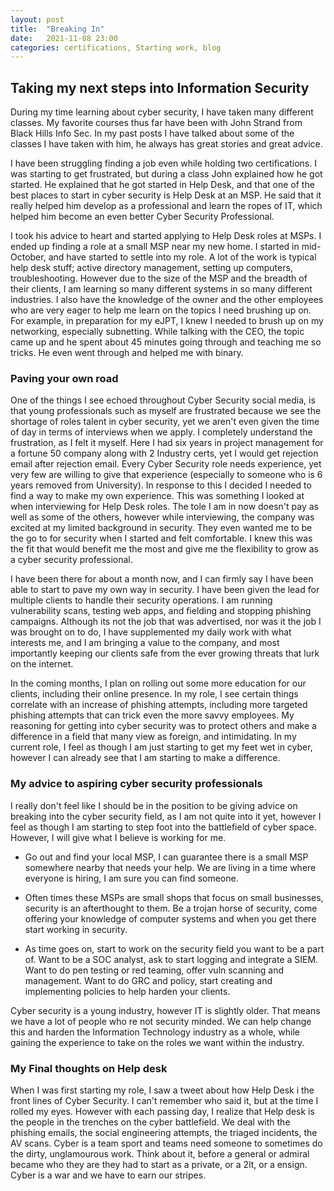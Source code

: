 ```yaml
---
layout: post
title:  "Breaking In"
date:   2021-11-08 23:00
categories: certifications, Starting work, blog
---
```

## Taking my next steps into Information Security

During my time learning about cyber security, I have taken many different classes. My favorite courses thus far have been with John Strand from Black Hills Info Sec. In my past posts I have talked about some of the classes I have taken with him, he always has great stories and great advice.

I have been struggling finding a job even while holding two certifications.
I was starting to get frustrated, but during a class John explained how he got started. He explained that he got started in Help Desk, and that one of the best places to start in cyber security is Help Desk at an MSP. He said that it really helped him develop as a professional and learn the ropes of IT, which helped him become an even better Cyber Security Professional.

I took his advice to heart and started applying to Help Desk roles at MSPs. I ended up finding a role at a small MSP near my new home. I started in mid-October, and have started to settle into my role. A lot of the work is typical help desk stuff; active directory management, setting up computers, troubleshooting. However due to the size of the MSP and the breadth of their clients, I am learning so many different systems in so many different industries. I also have the knowledge of the owner and the other employees who are very eager to help me learn on the topics I need brushing up on. For example, in preparation for my eJPT, I knew I needed to brush up on my networking, especially subnetting. While talking with the CEO, the topic came up and he spent about 45 minutes going through and teaching me so tricks. He even went through and helped me with binary.

### Paving your own road

One of the things I see echoed throughout Cyber Security social media, is that young professionals such as myself are frustrated because we see the shortage of roles talent in cyber security, yet we aren't even given the time of day in terms of interviews when we apply. I completely understand the frustration, as I felt it myself. Here I had six years in project management for a fortune 50 company along with 2 Industry certs, yet I would get rejection email after rejection email. Every Cyber Security role needs experience, yet very few are willing to give that experience (especially to someone who is 6 years removed from University). In response to this I decided I needed to find a way to make my own experience. This was something I looked at when interviewing for Help Desk roles. The tole I am in now doesn't pay as well as some of the others, however while interviewing, the company was excited at my limited background in security. They even wanted me to be the go to for security when I started and felt comfortable. I knew this was the fit that would benefit me the most and give me the flexibility to grow as a cyber security professional.   

I have been there for about a month now, and I can firmly say I have been able to start to pave my own way in security. I have been given the lead for multiple clients to handle their security operations. I am running vulnerability scans, testing web apps, and fielding and stopping phishing campaigns. Although its not the job that was advertised, nor was it the job I was brought on to do, I have supplemented my daily work with what interests me, and I am bringing a value to the company, and most importantly keeping our clients safe from the ever growing threats that lurk on the internet.

In the coming months, I plan on rolling out some more education for our clients, including their online presence. In my role, I see certain things correlate with an increase of phishing attempts, including more targeted phishing attempts that can trick even the more savvy employees. My reasoning for getting into cyber security was to protect others and make a difference in a field that many view as foreign, and intimidating. In my current role, I feel as though I am just starting to  get my feet wet in cyber, however I can already see that I am starting to make a difference.

### My advice to aspiring cyber security professionals

I really don't feel like I should be in the position to be giving advice on breaking into the cyber security field, as I am not quite into it yet, however I feel as though I am starting to step foot into the battlefield of cyber space. However, I will give what I believe is working for me.

- Go out and find your local MSP, I can guarantee there is a small MSP somewhere nearby that needs your help. We are living in a time where everyone is hiring, I am sure you can find someone.

- Often times these MSPs are small shops that focus on small businesses, security is an afterthought to them. Be a trojan horse of security, come offering your knowledge of computer systems and when you get there start working in security.

- As time goes on, start to work on the security field you want to be a part of. Want to be a SOC analyst, ask to start logging and integrate a SIEM. Want to do pen testing or red teaming, offer vuln scanning and management. Want to do GRC and policy, start creating and implementing policies to help harden your clients.

Cyber security is a young industry, however IT is slightly older. That means we have a lot of people who re not security minded. We can help change this and harden the Information Technology industry as a whole, while gaining the experience to take on the roles we want within the industry.


### My Final thoughts on Help desk

When I was first starting my role, I saw a tweet about how Help Desk i the front lines of Cyber Security. I can't remember who said it, but at the time I rolled my eyes. However with each passing day, I realize that Help desk is the people in the trenches on the cyber battlefield. We deal with the phishing emails, the social engineering attempts, the triaged incidents, the AV scans. Cyber is a team sport and teams need someone to sometimes do the dirty, unglamourous work. Think about it, before a general or admiral became who they are they had to start as a private, or a 2lt, or a ensign. Cyber is a war and we have to earn our stripes.
